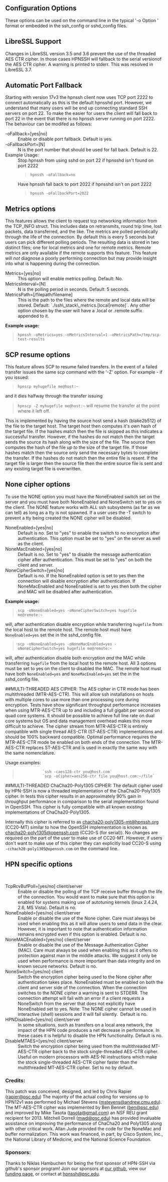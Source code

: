 ## Configuration Options

These options can be used on the command line in the typical '-o Option ' format or embedded in the ssh\_config or sshd\_config files.

## LibreSSL Support
Changes in LibreSSL version 3.5 and 3.6 prevent the use of the threaded AES CTR cipher. 
In those cases HPNSSH will fallback to the serial versionof the AES CTR cipher. A warning
is printed to stderr. This was resolved in LibreSSL 3.7.

## Automatic Port Fallback
Starting with version 17v3 the hpnssh client now uses TCP port 2222 to connect automatically as this is the default hpnsshd port. However, we understand that many users will be end up connecting standard SSH servers on port 22. To make the easier for users the client will fall back to port 22 in the event that there is no hpnssh server running on port 2222. The behaviour can be modifed as follows:
<dl>
<dt>-oFallback=[yes|no] </dt> 
<dd>Enable or disable port fallback. Default is yes.</dd>
<dt>-oFallbackPort=[N] </dt>
<dd>N is the port number that should be used for fall back. Default is 22.</dd>
<dt> Example Usage:</dt>
<dd>Stop hpnssh from using sshd on port 22 if hpnsshd isn't found on port 2222

>`hpnssh -oFallback=no`

Have hpnssh fall back to port 2022 if hpnsshd isn't on port 2222
>`hpnssh -oFallbackPort=2022`
</dd>
</dl>

## Metrics options

This features allows the client to request tcp networking information from the
TCP_INFO struct. This includes data on retransmits, round trip time, lost packets,
data transferred, and the like. The metrics are polled periodically through the
life of the connection. By default this is every 5 seconds but users can pick different
polling periods. The resulting data is stored in two distinct files; one for local
metrics and one for remote metrics. Remote metrics are only available if the remote
supports this feature. This feature will *not* diagnose a poorly performing connection
but may provide insight into what is happening during the connection.
<dl>
<dt>Metrics=[yes|no]</dt>
<dd>This option will enable metrics polling. Default: No.</dd>

<dt>MetricsInterval=[N]</dt>
<dd> N is the polling period in seconds. Default: 5 seconds.</dd>

<dt>MetricsPath=[/filepath/filename]</dt>

<dd>This is the path to the files where the remote and local data will be stored. Default: `./ssh\_stack\_metrics.[local|remote]`.
    Any other option chosen by the user will have a .local or .remote suffix appended to it.
  </dd>
    </dl>
<b>Example usage:</b>

> `hpnssh -oMetrics=yes -oMetricsInterval=1 -oMetricsPath=/tmp/scp-test-results`

## SCP resume options

This feature allows SCP to resume failed transfers. In the event of a failed transfer
issues the same scp command with the '-Z' option. For example - if you issued:
> `hpnscp myhugefile me@host:~`

and it dies halfway through the transfer issuing
> `hpnscp -Z myhugefile me@host:~`
will resume the transfer at the point where it left off.

This is implemented by having the source host send a hash (blake2b512) of the file to the
target host. The target host then computes it's own hash of the target file. If the hashes match
then the file is skipped as this indicates a successful transfer. However, if the hashes do not
match then the target sends the source its hash along with the size of the file. The source then
computes the hash of the file *up to* the size of the target file. If those hashes match then
the source only send the necessary bytes to complete the transfer. If the hashes do not match then
the entire file is resent. If the target file is larger then the source file then the entire
source file is sent and any existing target file is overwritten.
## None cipher options
To use the NONE option you must have the NoneEnabled switch set on the server and
you must have both NoneEnabled and NoneSwitch set to yes on the client. The NONE
feature works with ALL ssh subsystems (as far as we can tell) as long as a tty is not
spawned. If a user uses the -T switch to prevent a tty being created the NONE cipher will
be disabled.
<dl>
<dt>NoneEnabled=[yes|no]</dt>
<dd>Default is no. Set to "yes" to enable the switch to no encryption after authentication. This option must be set to "yes" on the server as well as the client.</dd>
<dt>NoneMacEnabled=[yes|no]</dt>
<dd>Default is no. Set to "yes" to disable the message authentication cipher after authentication. This must be set to "yes" on both the client and server.</dd>
<dt>NoneCipherSwitch=[yes|no]</dt>
<dd>Default is no. If the NoneEnabled option is set to yes then the connection will disable encryption after authentication. If NoneMacEnabled and NoneEnabled is set to yes then both the cipher and MAC will be disabled after authentication. 
    </dd>
</dl>
<b>Example usage:</b>

> `scp -oNoneEnabled=yes -oNoneCipherSwitch=yes hugefile me@remote:~`

will, after authentication disable encryption while transferring `hugefile` from the local host to the remote host. The remote host must have `NoneEnabled=yes` set the in the sshd\_config file.

> `scp -oNoneEnabled=yes -oNoneMacEnabled=yes -oNoneCipherSwitch=yes hugefile me@remote:~`

will, after authentication disable both encryption *and* the MAC while transferring `hugefile` from the local host to the remote host. All 3 options must be set to yes on the client to disabled the MAC. The remote host must have both `NoneEnabled=yes` and `NoneMacEnabled=yes` set the in the sshd\_config file. 


##MULTI-THREADED AES CIPHER:
The AES cipher in CTR mode has been multithreaded (MTR-AES-CTR). This will allow ssh installations
on hosts with multiple cores to use more than one processing core during encryption.
Tests have show significant throughput performance increases when using MTR-AES-CTR up
to and including a full gigabit per second on quad core systems. It should be possible to
achieve full line rate on dual core systems but OS and data management overhead makes this
more difficult to achieve. The cipher stream from MTR-AES-CTR is entirely compatible with single thread AES-CTR (ST-AES-CTR) implementations and should be 100% backward compatible. Optimal performance requires the MTR-AES-CTR mode be enabled on both ends of the connection.
The MTR-AES-CTR replaces ST-AES-CTR and is used in exactly the same way with the same
nomenclature.

Usage examples:

>                `ssh -caes128-ctr you@host.com`
>                `scp -oCipher=aes256-ctr file you@host.com:~/file`

##MULTI-THREADED ChaCha20-Poly1305 CIPHER:
The default cipher used by HPN-SSH is now a threaded implementation of the
ChaCha20-Poly1305 cipher. In tests this cipher results in an approximately 90% gain in
throughput performance in comparison to the serial implementation found in OpenSSH.
This cipher is fully compatible with all known existing implementations of ChaCha20-Poly1305.

Internally this cipher is referred to as chacha20-poly1305-mt@hpnssh.org (CC20-MT)
similar to how the OpenSSH implementation is known as chacha20-poly1305@openssh.com
(CC20-S (for serial)). No changes are required on the part of the user to make use of CC20-MT.
However, if users don't want to make use of this cipher they can explicitly load CC20-S using `-cchach20-poly1305@openssh.com` on the command line.

## HPN specific options
 
<dl>
<dt>TcpRcvBufPoll=[yes/no] client/server </dt> 
<dd>Enable or disable the polling of the TCP receive buffer through the life of the connection. You would want to make sure that this option is enabled for systems making use of autotuning kernels (linux 2.4.24, 2.6, MS Vista). Default is no.
</dd>

<dt>NoneEnabled=[yes/no] client/server </dt> 
<dd>Enable or disable the use of the None cipher. Care must always be used when enabling this as it will allow users to send data in the clear. However, it is important to note that authentication information remains encrypted even if this option is enabled. Default is no.
</dd>

<dt>NoneMACEnabled=[yes/no] client/server </dt> 
<dd>Enable or disable the use of the Message Authenication Cipher (MAC). Care must always be used when enabling this as it offers no protection against man in the middle attacks. We suggest it only be used when performance is more important than data integrity and on known secure networks. Default is no.
</dd>

<dt>NoneSwitch=[yes/no] client </dt> 
<dd>Switch the encryption cipher being used to the None cipher after authentication takes place. NoneEnabled must be enabled on both the client and server side of the connection. When the connection switches to the NONE cipher a warning is sent to STDERR. The connection attempt will fail with an error if a client requests a NoneSwitch from the server that does not explicitly have NoneEnabled set to yes. Note: The NONE cipher cannot be used in interactive (shell) sessions and it will fail silently.  Default is no.
</dd>

<dt>HPNDisabled=[yes/no] client/server </dt> 
<dd>In some situations, such as transfers on a local area network, the impact of the HPN code produces a net decrease in performance. In these cases it is helpful to disable the HPN functionality. Default is no.
</dd>

<dt>DisableMTAES=[yes/no] client/server</dt>
<dd>Switch the encryption cipher being used from the multithreaded MT-AES-CTR cipher
back to the stock single-threaded AES-CTR cipher. Useful on modern processors with
AES-NI instructions which make the stock single-threaded AES-CTR cipher faster than
the multithreaded MT-AES-CTR cipher. Set to no by default.
</dd>
</dl>

### Credits: 
This patch was conceived, designed, and led by Chris Rapier (rapier@psc.edu) The majority of the actual coding for versions up to HPN12v1 was performed by Michael Stevens (mstevens@andrew.cmu.edu). The MT-AES-CTR cipher was implemented by Ben Bennet (ben@psc.edu) and improved by Mike Tasota (tasota@gmail.com) an NSF REU grant recipient for 2013. Mitchell Dorrell (mwd@psc.edu) has provided invaluable assistance on improving the performance of ChaCha20 and Poly1305 along with other critical work. Allan Jude provided the code for the NoneMac and buffer normalization. This work was financed, in part, by Cisco System, Inc., the National Library of Medicine, and the National Science Foundation.

### Sponsors: 
Thanks to Niklas Hambuchen for being the first sponsor of HPN-SSH via github's sponsor program! Join our sponsors at <a href="https://github.com/sponsors/rapier1">our github</a>, view our <a href="https://www.psc.edu/hpn-ssh-home/support/">funding page</a>, or contact at hpnssh@psc.edu. 


